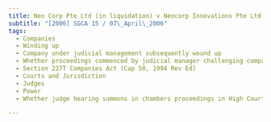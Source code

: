 ```yaml
---
title: Neo Corp Pte Ltd (in liquidation) v Neocorp Innovations Pte Ltd 
subtitle: "[2006] SGCA 15 / 07\_April\_2006"
tags:
  - Companies
  - Winding up
  - Company under judicial management subsequently wound up
  - Whether proceedings commenced by judicial manager challenging company transaction on ground of unfair preference or undervalue under s 227T Companies Act may be continued by liquidator
  - Section 227T Companies Act (Cap 50, 1994 Rev Ed)
  - Courts and Jurisdiction
  - Judges
  - Power
  - Whether judge hearing summons in chambers proceedings in High Court having power to set aside order of judge hearing winding-up proceedings also in High Court

---
```


